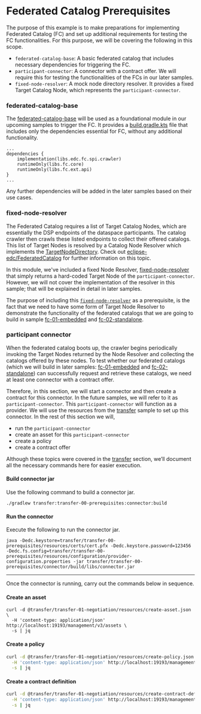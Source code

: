 # Federated Catalog Prerequisites

The purpose of this example is to make preparations for implementing Federated Catalog (FC) 
and set up additional requirements for testing the FC functionalities.
For this purpose, we will be covering the following in this scope.
* `federated-catalog-base`: A basic federated catalog that includes necessary dependencies for triggering the FC.
* `participant-connector`: A connector with a contract offer. We will require this for testing the functionalities of the FCs in our later samples.
* `fixed-node-resolver`: A mock node directory resolver. 
It provides a fixed Target Catalog Node, which represents the `participant-connector`.



### federated-catalog-base
The [federated-catalog-base](../fc-00-basic/federated-catalog-base) will be used as a foundational module in our upcoming samples to trigger the FC.
It provides a [build.gradle.kts](./federated-catalog-base/build.gradle.kts) file that includes only the dependencies
essential for FC, without any additional functionality.
```shell
...
dependencies {
    implementation(libs.edc.fc.spi.crawler)
    runtimeOnly(libs.fc.core)
    runtimeOnly(libs.fc.ext.api)
}
...
```
Any further dependencies will be added in the later samples based on their use cases.


### fixed-node-resolver
The Federated Catalog requires a list of Target Catalog Nodes, which are essentially the DSP endpoints of the dataspace participants.
The catalog crawler then crawls these listed endpoints to collect their offered catalogs. 
This list of Target Nodes is resolved by a Catalog Node Resolver which implements the [TargetNodeDirectory](https://github.com/eclipse-edc/FederatedCatalog/blob/main/spi/crawler-spi/src/main/java/org/eclipse/edc/crawler/spi/TargetNodeDirectory.java).
Check out [eclipse-edc/FederatedCatalog](https://github.com/eclipse-edc/FederatedCatalog/tree/main) for further information on this topic.


In this module, we've included a fixed Node Resolver, [fixed-node-resolver](./fixed-node-resolver)
that simply returns a hard-coded Target Node of the `participant-connector`.
However, we will not cover the implementation of the resolver in this sample; that will be explained in detail in later samples.


The purpose of including this [`fixed-node-resolver`](./fixed-node-resolver)
as a prerequisite, is the fact that we need to have some form of Target Node Resolver to demonstrate the functionality
of the federated catalogs that we are going to build in sample 
[fc-01-embedded](../fc-01-embedded) and [fc-02-standalone](../fc-02-standalone).

### participant connector

When the federated catalog boots up, the crawler begins periodically invoking the Target Nodes returned by the 
Node Resolver and collecting the catalogs offered by these nodes. To test whether our federated catalogs 
(which we will build in later samples: [fc-01-embedded](../fc-01-embedded) and [fc-02-standalone](../fc-02-standalone)) can successfully request and retrieve these catalogs, we need at least one connector with a contract offer.

Therefore, in this section, we will start a connector and then create a contract 
for this connector. In the future samples, we will refer to it as `participant-connector`.
This `participant-connector` will function as a provider.
We will use the resources from the [transfer](../../transfer) sample to set up this connector. In the rest of this section we will,
* run the `participant-connector`
* create an asset for this `participant-connector`
* create a policy
* create a contract offer

Although these topics were covered in the [transfer](../../transfer) section, we’ll document all the necessary commands here for easier execution.


#### Build connector jar
Use the following command to build a connector jar.
```shell
./gradlew transfer:transfer-00-prerequisites:connector:build
```
#### Run the connector
Execute the following to run the connector jar.
```shell
java -Dedc.keystore=transfer/transfer-00-prerequisites/resources/certs/cert.pfx -Dedc.keystore.password=123456 -Dedc.fs.config=transfer/transfer-00-prerequisites/resources/configuration/provider-configuration.properties -jar transfer/transfer-00-prerequisites/connector/build/libs/connector.jar
```

---

Once the connector is running, carry out the commands below in sequence.
#### Create an asset
```shell
curl -d @transfer/transfer-01-negotiation/resources/create-asset.json \
  -H 'content-type: application/json' http://localhost:19193/management/v3/assets \
  -s | jq
```

#### Create a policy
```bash
curl -d @transfer/transfer-01-negotiation/resources/create-policy.json \
  -H 'content-type: application/json' http://localhost:19193/management/v3/policydefinitions \
  -s | jq
```

#### Create a contract definition
```bash
curl -d @transfer/transfer-01-negotiation/resources/create-contract-definition.json \
  -H 'content-type: application/json' http://localhost:19193/management/v3/contractdefinitions \
  -s | jq
```